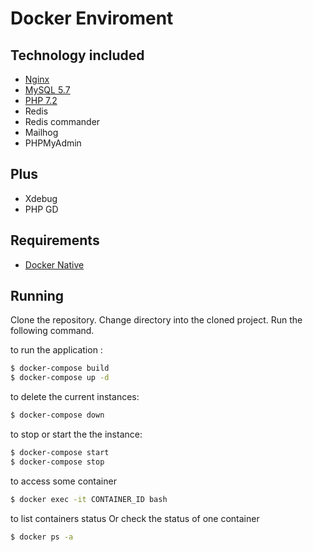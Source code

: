 # Docker Enviroment

## Technology included

* [Nginx](http://nginx.org/)
* [MySQL 5.7](http://www.mysql.com/)
* [PHP 7.2](http://php.net/)
* Redis
* Redis commander
* Mailhog
* PHPMyAdmin

## Plus

* Xdebug
* PHP GD

## Requirements

* [Docker Native](https://www.docker.com/products/overview)

## Running

Clone the repository.
Change directory into the cloned project.
Run the following command.


to run the application :
```sh
$ docker-compose build
$ docker-compose up -d
```

to delete the current instances:
```sh
$ docker-compose down
```

to stop or start the the instance:
```sh
$ docker-compose start
$ docker-compose stop
```

to access some container
```sh
$ docker exec -it CONTAINER_ID bash
```

to list containers status Or check the status of one container
```sh
$ docker ps -a
```
